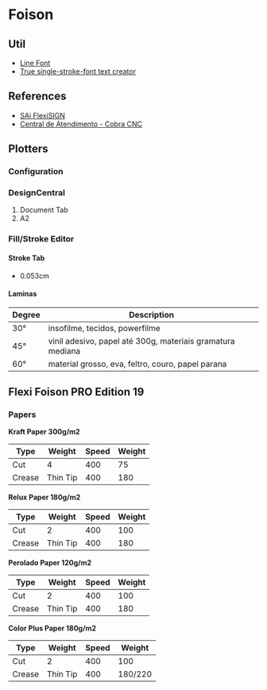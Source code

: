 # Foison

## Util

- [Line Font](https://martenjacobs.github.io/LineFont/linefont.html)
- [True single-stroke-font text creator](https://www.templatemaker.nl/singlelinetext/)

## References

- [SAi FlexiSIGN](/sai_flexisign.md)
- [Central de Atendimento - Cobra CNC](https://cobracnc.octadesk.com/kb)

## Plotters

### Configuration

### DesignCentral

1. Document Tab
2. A2

### Fill/Stroke Editor

#### Stroke Tab

- 0.053cm

#### Laminas

| Degree | Description |
| --- | --- |
| 30° | insofilme, tecidos, powerfilme |
| 45° | vinil adesivo, papel até 300g, materiais gramatura mediana |
| 60° | material grosso, eva, feltro, couro, papel parana |

## Flexi Foison PRO Edition 19

### Papers

**Kraft Paper 300g/m2**

| Type | Weight | Speed | Weight |
| --- | --- | --- | --- |
| Cut | 4 | 400 | 75 |
| Crease | Thin Tip | 400 | 180 |

**Relux Paper 180g/m2**

| Type | Weight | Speed | Weight |
| --- | --- | --- | --- |
| Cut | 2 | 400 | 100 |
| Crease | Thin Tip | 400 | 180 |

**Perolado Paper 120g/m2**

| Type | Weight | Speed | Weight |
| --- | --- | --- | --- |
| Cut | 2 | 400 | 100 |
| Crease | Thin Tip | 400 | 180 |

**Color Plus Paper 180g/m2**

| Type | Weight | Speed | Weight |
| --- | --- | --- | --- |
| Cut | 2 | 400 | 100 |
| Crease | Thin Tip | 400 | 180/220 |

<!-- EVA
Papel cartão
Vinil Adesivo
Power film
Cartolina
Manta magnética
Papel -->

<!-- ### Cut/Plot

TODO -->
